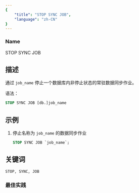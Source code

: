 ```yaml
---
{
    "title": "STOP SYNC JOB",
    "language": "zh-CN"
}
---
```


<!--
Licensed to the Apache Software Foundation (ASF) under one
or more contributor license agreements.  See the NOTICE file
distributed with this work for additional information
regarding copyright ownership.  The ASF licenses this file
to you under the Apache License, Version 2.0 (the
"License"); you may not use this file except in compliance
with the License.  You may obtain a copy of the License at

  http://www.apache.org/licenses/LICENSE-2.0

Unless required by applicable law or agreed to in writing,
software distributed under the License is distributed on an
"AS IS" BASIS, WITHOUT WARRANTIES OR CONDITIONS OF ANY
KIND, either express or implied.  See the License for the
specific language governing permissions and limitations
under the License.
-->



### Name

STOP SYNC JOB

## 描述

通过 `job_name` 停止一个数据库内非停止状态的常驻数据同步作业。

语法：

```sql
STOP SYNC JOB [db.]job_name
```

## 示例

1. 停止名称为 `job_name` 的数据同步作业

	```sql
	STOP SYNC JOB `job_name`;
	```

## 关键词

    STOP, SYNC, JOB

### 最佳实践

